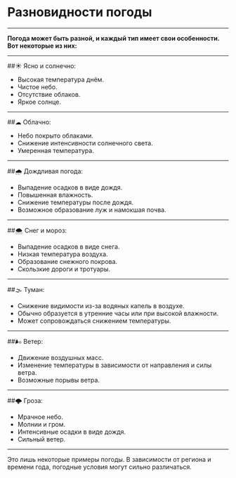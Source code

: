 # Разновидности погоды
***
**Погода может быть разной, и каждый тип имеет свои особенности. Вот некоторые из них:**
***
##☀ Ясно и солнечно:
   - Высокая температура днём.
   - Чистое небо.
   - Отсутствие облаков.
   - Яркое солнце.
***
##☁ Облачно:
   - Небо покрыто облаками.
   - Снижение интенсивности солнечного света.
   - Умеренная температура.
***
##🌧 Дождливая погода:
   - Выпадение осадков в виде дождя.
   - Повышенная влажность.
   - Снижение температуры после дождя.
   - Возможное образование луж и намокшая почва.
***
##🌨 Снег и мороз:
   - Выпадение осадков в виде снега.
   - Низкая температура воздуха.
   - Образование снежного покрова.
   - Скользкие дороги и тротуары.
***
##🌫 Туман:
   - Снижение видимости из-за водяных капель в воздухе.
   - Обычно образуется в утренние часы или при высокой влажности.
   - Может сопровождаться снижением температуры.
***
##🌬 Ветер:
   - Движение воздушных масс.
   - Изменение температуры в зависимости от направления и силы ветра.
   - Возможные порывы ветра.
***
##🌩 Гроза:
   - Мрачное небо.
   - Молнии и гром.
   - Интенсивные осадки в виде дождя.
   - Сильный ветер.
***
Это лишь некоторые примеры погоды. В зависимости от региона и времени года, погодные условия могут сильно различаться.